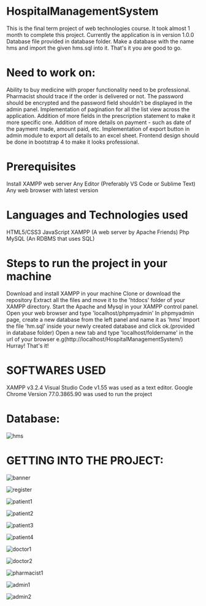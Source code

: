 # HospitalManagementSystem
This is the final term project of web technologies course. It took almost 1 month to complete this project. Currently the application is in version 1.0.0
Database file provided in database folder.
Make a database with the name hms and import the given hms.sql into it. That's it you are good to go.

# Need to work on:
Ability to buy medicine with proper functionality need to be professional.<br>
Pharmacist should trace if the order is delivered or not.
The password should be encrypted and the password field shouldn't be displayed in the admin panel.
Implementation of pagination for all the list view across the application.
Addition of more fields in the prescription statement to make it more specific one.
Addition of more details on payment - such as date of the payment made, amount paid, etc.
Implementation of export button in admin module to export all details to an excel sheet.
Frontend design should be done in bootstrap 4 to make it looks professional.

# Prerequisites
Install XAMPP web server
Any Editor (Preferably VS Code or Sublime Text)
Any web browser with latest version

# Languages and Technologies used
HTML5/CSS3
JavaScript
XAMPP (A web server by Apache Friends)
Php
MySQL (An RDBMS that uses SQL)

# Steps to run the project in your machine
Download and install XAMPP in your machine
Clone or download the repository
Extract all the files and move it to the 'htdocs' folder of your XAMPP directory.
Start the Apache and Mysql in your XAMPP control panel.
Open your web browser and type 'localhost/phpmyadmin'
In phpmyadmin page, create a new database from the left panel and name it as 'hms'
Import the file 'hm.sql' inside your newly created database and click ok.(provided in database folder)
Open a new tab and type 'localhost/foldername' in the url of your browser e.g(http://localhost/HospitalManagementSystem/)
Hurray! That's it!

# SOFTWARES USED
XAMPP v3.2.4
Visual Studio Code v1.55 was used as a text editor.
Google Chrome Version 77.0.3865.90 was used to run the project
 
# Database:
![hms](https://user-images.githubusercontent.com/40945872/116263647-5acbb080-a79b-11eb-9994-625dd254fe2d.JPG)

# GETTING INTO THE PROJECT:
![banner](https://user-images.githubusercontent.com/40945872/116352748-7aa0ba00-a817-11eb-8906-20347a13308c.JPG)

![register](https://user-images.githubusercontent.com/40945872/116352774-85f3e580-a817-11eb-9c03-58a4befc9eee.JPG)

![patient1](https://user-images.githubusercontent.com/40945872/116352812-91dfa780-a817-11eb-9c3b-4a785071ad81.JPG)

![patient2](https://user-images.githubusercontent.com/40945872/116352831-97d58880-a817-11eb-8453-42739832e02d.JPG)

![patient3](https://user-images.githubusercontent.com/40945872/116352854-9e640000-a817-11eb-8fce-1dff836e3094.JPG)

![patient4](https://user-images.githubusercontent.com/40945872/116352864-a2901d80-a817-11eb-8d41-6bf66ca3fff7.JPG)

![doctor1](https://user-images.githubusercontent.com/40945872/116352879-a754d180-a817-11eb-856d-3544f758db88.JPG)

![doctor2](https://user-images.githubusercontent.com/40945872/116352891-ad4ab280-a817-11eb-8e34-f514c512fea8.JPG)

![pharmacist1](https://user-images.githubusercontent.com/40945872/116352901-b176d000-a817-11eb-8f9e-fa00bf91bb0a.JPG)

![admin1](https://user-images.githubusercontent.com/40945872/116352915-b8054780-a817-11eb-86b5-ebdf8636e63e.JPG)

![admin2](https://user-images.githubusercontent.com/40945872/116352932-bd629200-a817-11eb-8321-06776a3096fb.JPG)
